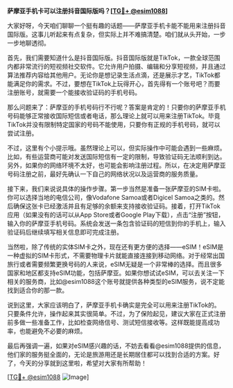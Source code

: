 **萨摩亚手机卡可以注册抖音国际版吗？[[TG💪+ @esim1088](https://t.me/s/esim1088)]**

大家好呀，今天咱们聊聊一个挺有趣的话题——萨摩亚手机卡能不能用来注册抖音国际版。这事儿听起来有点复杂，但实际上并不难搞清楚。咱们就从头开始，一步一步地聊透彻。

首先，我们需要知道什么是抖音国际版。抖音国际版就是TikTok，一款全球范围内都非常流行的短视频社交软件。它允许用户拍摄、编辑和分享短视频，并且通过算法推荐内容给其他用户。无论你是想记录生活点滴，还是展示才艺，TikTok都能满足你的需求。不过，要想在TikTok上玩得开心，首先得有一个账号吧？而要注册账号，就需要一个能接收验证码的手机号码。

那么问题来了：萨摩亚的手机号码行不行呢？答案是肯定的！只要你的萨摩亚手机号码能够正常接收国际短信或者电话，那么理论上就可以用来注册TikTok。毕竟TikTok并没有限制特定国家的号码不能使用，只要你有正规的手机号码，就可以尝试注册。

不过，这里有个小提示哦。虽然理论上可以，但实际操作中可能会遇到一些麻烦。比如，有些运营商可能对发送国际短信有一定的限制，导致验证码无法顺利到达。另外，如果你的网络环境不太好，也可能会影响注册过程。所以，在决定用萨摩亚号码注册之前，最好先确认一下自己的网络状况以及运营商的服务质量。

接下来，我们来说说具体的操作步骤。第一步当然是准备一张萨摩亚的SIM卡啦。你可以选择当地的电信公司，像Vodafone Samoa或者Digicel Samoa之类的。然后确保这张卡已经激活并且有足够的余额来支持接收验证码。接着，打开TikTok应用（如果没有的话可以从App Store或者Google Play下载），点击“注册”按钮，输入你的萨摩亚手机号码。系统会发送一条包含验证码的短信到你的手机上，输入验证码后继续填写相关信息即可完成注册。

当然啦，除了传统的实体SIM卡之外，现在还有更方便的选择——eSIM！eSIM是一种虚拟的SIM卡形式，不需要物理卡片就能直接连接到移动网络。对于经常出国旅行或者需要频繁更换号码的人来说，eSIM无疑是一个非常棒的选择。而且很多国家和地区都支持eSIM功能，包括萨摩亚。如果你想试试eSIM，可以去关注一下相关的服务商，比如@esim1088这个账号就提供各种类型的eSIM服务，说不定能找到适合你的那一款。

说到这里，大家应该明白了，萨摩亚手机卡确实是完全可以用来注册TikTok的。只要条件允许，操作起来其实很简单。不过，为了保险起见，建议大家在正式注册前多做一些准备工作，比如检查网络信号、测试短信接收等。这样既能提高成功率，也能避免不必要的麻烦。

最后再强调一遍，如果对eSIM感兴趣的话，不妨去看看@esim1088提供的信息，他们家的服务挺全面的，无论是旅游用还是长期居住都可以找到合适的方案。好了，今天的分享就到这里啦，希望对大家有所帮助！

[[TG💪+ @esim1088](https://t.me/s/esim1088) ![Image](https://i.postimg.cc/4NQfJmqS/Snipaste-2025-05-13-00-14-12.png)]